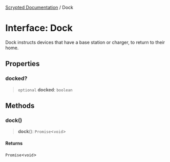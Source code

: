[Scrypted Documentation](../globals.md) / Dock

# Interface: Dock

Dock instructs devices that have a base station or charger, to return to their home.

## Properties

### docked?

> `optional` **docked**: `boolean`

## Methods

### dock()

> **dock**(): `Promise`\<`void`\>

#### Returns

`Promise`\<`void`\>
